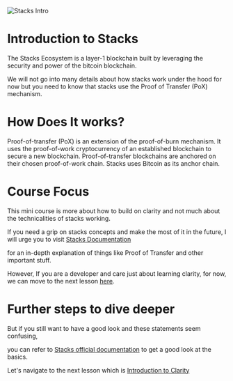 
![Stacks Intro](https://assets-global.website-files.com/618b0aafa4afde65f2fe38fe/6197cb0c7036b94358c1e457_stacksco-og%20(1).png)



# Introduction to Stacks 



The Stacks Ecosystem is a layer-1 blockchain built by leveraging the security and power of the bitcoin blockchain.

We will not go into many details about how stacks work under the hood for now but you need to know that stacks use the Proof of Transfer (PoX) mechanism.



# How Does It works?

Proof-of-transfer (PoX) is an extension of the proof-of-burn mechanism. It uses the proof-of-work cryptocurrency of an established blockchain to secure a new blockchain. Proof-of-transfer blockchains are anchored on their chosen proof-of-work chain. Stacks uses Bitcoin as its anchor chain.



# Course Focus

This mini course is more about how to build on clarity and not much about the technicalities of stacks working.

If you need a grip on stacks concepts and make the most of it in the future, I will urge you to visit [Stacks Documentation](https://docs.stacks.co/docs/understand-stacks/proof-of-transfer) 

for an in-depth explanation of things like Proof of Transfer and other important stuff. 



However, If you are a developer and care just about learning clarity, for now, we can move to the next lesson [here]().



# Further steps to dive deeper

But if you still want to have a good look and these statements seem confusing,



you can refer to [Stacks official documentation](https://www.stacks.co/learn/introduction) to get a good look at the basics.



Let's navigate to the next lesson which is [Introduction to Clarity](./Clarity-Introduction.MD)



